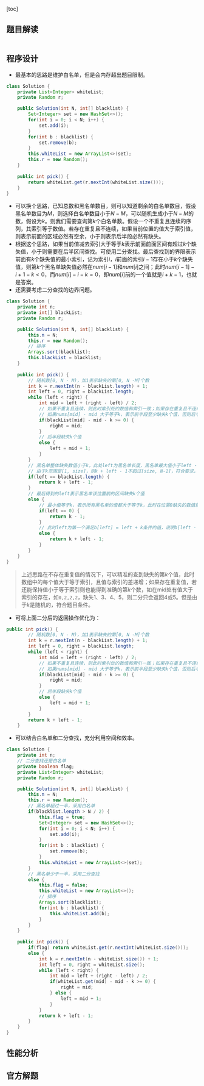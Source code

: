 [toc]





## 题目解读



```java

```

## 程序设计

* 最基本的思路是维护白名单，但是会内存超出题目限制。

```java
class Solution {
    private List<Integer> whiteList;
    private Random r;

    public Solution(int N, int[] blacklist) {
        Set<Integer> set = new HashSet<>();
        for(int i = 0; i < N; i++) {
            set.add(i);
        }
        for(int b : blacklist) {
            set.remove(b);
        }
        this.whiteList = new ArrayList<>(set);
        this.r = new Random();
    }
    
    public int pick() {
        return whiteList.get(r.nextInt(whiteList.size()));
    }
}
```

* 可以换个思路，已知总数和黑名单数目，则可以知道剩余的白名单数目，假设黑名单数目为$M$，则选择白名单数目小于$N - M$，可以随机生成小于$N - M$的数，假设为$k$。则我们需要查询第$k$个白名单数。假设一个不重复且连续的序列，其索引等于数值。若存在重复且不连续，如果当前位置的值大于索引值，则表示前面的区域必然有空余，小于则表示后半段必然有缺失。
* 根据这个思路，如果当前值减去索引大于等于$k$表示前面前面区间有超过$k$个缺失值，小于则需要在后半区间查找。可使用二分查找。最后查找到的界限表示前面有$k$个缺失值的最小索引，记为索引$i$，$i$前面的索引$i-1$存在小于$k$个缺失值，则第$k$个黑名单缺失值必然在$num[i-1]$和$num[i]$之间；此时$num[i - 1] - i + 1 - k < 0$，而$num[i] - i - k = 0$，即$num[i]$前的一个值就是$i + k - 1$，也就是答案。
* 还需要考虑二分查找的边界问题。

```java
class Solution {
    private int n;
    private int[] blackList;
    private Random r;

    public Solution(int N, int[] blacklist) {
        this.n = N;
        this.r = new Random();
        // 排序
        Arrays.sort(blacklist);
        this.blackList = blacklist;
    }
    
    public int pick() {
        // 随机数[0, N - M)，加1表示缺失的第[0, N -M]个数
        int k = r.nextInt(n - blackList.length) + 1;
        int left = 0, right = blackList.length;
        while (left < right) {
            int mid = left + (right - left) / 2;
            // 如果不重复且连续，则此时索引处的数值和索引一致；如果存在重复且不连续，nums[mid] - mid大于0表示前半段有缺失，否则后半段有缺失，不密集
            // 如果nums[mid] - mid 大于等于k，表示前半段至少缺失k个值，否则后半段缺失k个值
            if(blackList[mid] - mid - k >= 0) {
                right = mid;
            }
            // 后半段缺失k个值
            else {
                left = mid + 1;
            }
        }
        // 黑名单整体缺失数值小于k，此处left为黑名单长度，黑名单最大值小于left - 1 +ｋ
        // 由于k范围是[1, size]，则k + left - 1不超过[size, N-1]，符合要求，是可行解
        if(left == blackList.length) {
            return k + left - 1;
        }
        // 最后得到的left表示黑名单该位置前的区间缺失k个值
        else {
            // 最小值等于k，表示所有黑名单的值都大于等于k，此时在位置0缺失的数值就是从0～k-1，即第k个数值就是k-1
            if(left == 0) {
                return k - 1;
            }
            // 此时left为第一个满足b[left] = left + k条件的值，说明b[left - 1] < left - 1 + k，left和left-1之间缺失的就是left+k-1，返回即可
            else {
                return k + left - 1;
            }
        }
    }
}
```

> 上述思路在不存在重复值的情况下，可以精准的查到缺失的第$k$个值，此时数组中的每个值大于等于索引，且值与索引的差递增；如果存在重复值，若还能保持值小于等于索引则也能得到准确的第$k$个数，如在mid处有值大于索引的存在，如`0,2,2,2`，缺失1、3、4、5，则二分只会返回4或5。但是由于$k$是随机的，符合题目条件。

* 可将上面二分后的返回操作优化为：

```java
public int pick() {
        // 随机数[0, N - M)，加1表示缺失的第[0, N -M]个数
        int k = r.nextInt(n - blackList.length) + 1;
        int left = 0, right = blackList.length;
        while (left < right) {
            int mid = left + (right - left) / 2;
            // 如果不重复且连续，则此时索引处的数值和索引一致；如果存在重复且不连续，nums[mid] - mid大于0表示前半段有缺失，否则后半段有缺失，不密集
            // 如果nums[mid] - mid 大于等于k，表示前半段至少缺失k个值，否则后半段缺失k个值
            if(blackList[mid] - mid - k >= 0) {
                right = mid;
            }
            // 后半段缺失k个值
            else {
                left = mid + 1;
            }
        }
        return k + left - 1;
    }
```

* 可以结合白名单和二分查找，充分利用空间和效率。

```java
class Solution {
    private int n;
    // 二分查找还是白名单
    private boolean flag;
    private List<Integer> whiteList;
    private Random r;

    public Solution(int N, int[] blacklist) {
        this.n = N;
        this.r = new Random();
        // 黑名单超过一半，采用白名单
        if(blacklist.length > N / 2) {
            this.flag = true;
            Set<Integer> set = new HashSet<>();
            for(int i = 0; i < N; i++) {
                set.add(i);
            }
            for(int b : blacklist) {
                set.remove(b);
            }
            this.whiteList = new ArrayList<>(set);
        }
        // 黑名单少于一半，采用二分查找
        else {
            this.flag = false;
            this.whiteList = new ArrayList<>();
            // 排序
            Arrays.sort(blacklist);
            for(int b : blacklist) {
                this.whiteList.add(b);
            }
        }
    }
    
    public int pick() {
        if(flag) return whiteList.get(r.nextInt(whiteList.size()));
        else {
            int k = r.nextInt(n - whiteList.size()) + 1;
            int left = 0, right = whiteList.size();
            while (left < right) {
                int mid = left + (right - left) / 2;
                if(whiteList.get(mid) - mid - k >= 0) {
                    right = mid;
                } else {
                    left = mid + 1;
                }
            }
            return k + left - 1;
        }
    }
}
```

## 性能分析



## 官方解题